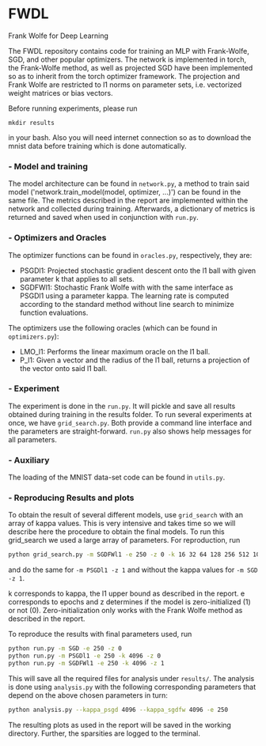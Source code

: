 # FWDL 
Frank Wolfe for Deep Learning

The FWDL repository contains code for training an MLP with Frank-Wolfe, SGD, and other popular optimizers.
The network is implemented in torch, the Frank-Wolfe method, as well as projected SGD have been implemented so as to
inherit from the torch optimizer framework.
The projection and Frank Wolfe are restricted to l1 norms on parameter sets, i.e. vectorized weight matrices or bias
vectors.

Before running experiments, please run 

`mkdir results`

in your bash. Also you will need internet connection so as to download the mnist 
data before training which is done automatically.


### - Model and training

The model architecture can be found in `network.py`, a method to train said model
('network.train_model(model, optimizer, ...)') can be found in the same file. The metrics described in
the report are implemented within the network and collected during training. Afterwards,
a dictionary of metrics is returned and saved when used in conjunction with `run.py`.

### - Optimizers and Oracles

The optimizer functions can be found in `oracles.py`, respectively, they are:

* PSGDl1: Projected stochastic gradient descent onto the l1 ball with given parameter k that applies to all sets.
* SGDFWl1: Stochastic Frank Wolfe with with the same interface as PSGDl1 using a parameter kappa. The learning rate is
computed according to the standard method without line search to minimize function evaluations.

The optimizers use the following oracles (which can be found in `optimizers.py`):
* LMO_l1: Performs the linear maximum oracle on the l1 ball.
* P_l1: Given a vector and the radius of the l1 ball, returns a projection of the vector onto said l1 ball.

### - Experiment

The experiment is done in the `run.py`. It will pickle and save all results obtained during training
in the results folder. To run several experiments at once, we have `grid_search.py`. Both provide a
command line interface and the parameters are straight-forward. `run.py` also shows help messages for all
parameters.

### - Auxiliary

The loading of the MNIST data-set code can be found in `utils.py`.

### - Reproducing Results and plots

To obtain the result of several different models, use `grid_search` with an array of kappa values. This is
very intensive and takes time so we will describe here the procedure to obtain the final models. To run this
grid_search we used a large array of parameters. For reproduction, run
```bash
python grid_search.py -m SGDFWl1 -e 250 -z 0 -k 16 32 64 128 256 512 1024 2048 4096 8192 ...
```
and do the same for `-m PSGDl1 -z 1` and without the kappa values for `-m SGD -z 1`.

k corresponds to kappa, the l1 upper bound as described in the report. e corresponds to epochs and z determines
if the model is zero-initialized (1) or not (0). Zero-initialization only works with the Frank Wolfe method
as described in the report.

To reproduce the results with final parameters used, run

```bash
python run.py -m SGD -e 250 -z 0
python run.py -m PSGDl1 -e 250 -k 4096 -z 0
python run.py -m SGDFWl1 -e 250 -k 4096 -z 1
```

This will save all the required files for analysis under `results/`. The analysis is done using
`analysis.py` with the following corresponding parameters that depend on the above chosen
parameters in turn:

```bash
python analysis.py --kappa_psgd 4096 --kappa_sgdfw 4096 -e 250
```

The resulting plots as used in the report will be saved in the working directory. Further, the sparsities
are logged to the terminal.

